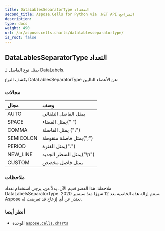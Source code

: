 ```yaml
---
title: DataLablesSeparatorType التعداد
second_title: Aspose.Cells for Python via .NET API المراجع
description:
type: docs
weight: 490
url: /ar/aspose.cells.charts/datalablesseparatortype/
is_root: false
---
```

##  DataLablesSeparatorType التعداد
يمثل نوع الفاصل لـ DataLabels.



يكشف النوع DataLablesSeparatorType عن الأعضاء التاليين:

###  مجالات
| مجال| وصف|
| :- | :- |
| AUTO | يمثل الفاصل التلقائي|
| SPACE | يمثل الفضاء(" ")|
| COMMA | يمثل الفاصلة ("،")|
| SEMICOLON | يمثل فاصلة منقوطة(";")|
| PERIOD | يمثل الفترة(".")|
| NEW_LINE | يمثل السطر الجديد("\n")|
| CUSTOM | يمثل فاصل مخصص|



###  ملاحظات

 ملاحظة: هذا العضو قديم الآن. بدلاً من،
يرجى استخدام تعداد DataLabelsSeparatorType.
 ستتم إزالة هذه الخاصية بعد 12 شهرًا منذ سبتمبر 2020.
Aspose نعتذر عن أي إزعاج قد تعرضت له.

###  أنظر أيضا
* الوحدة [`aspose.cells.charts`](..)
